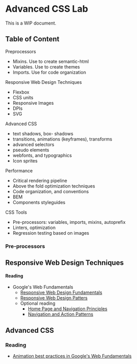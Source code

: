 Advanced CSS Lab
================
This is a WIP document.

## Table of Content
Preprocessors
* Mixins. Use to create semantic-html
* Variables. Use to create themes
* Imports. Use for code organization

Responsive Web Design Techniques
* Flexbox
* CSS units
* Responsive Images
* DPIs
* SVG

Advanced CSS
* text shadows, box- shadows
* transitions, animations (keyframes), transforms
* advanced selectors
* pseudo elements
* webfonts, and typographics
* Icon sprites

Performance
* Critical rendering pipeline
* Above the fold optimization techniques
* Code organization, and conventions
* BEM
* Components styleguides

CSS Tools
* Pre-processors: variables, imports, mixins, autoprefix
* Linters, optimization
* Regression testing based on images

### Pre-processors

## Responsive Web Design Techniques
#### Reading
* Google's Web Fundamentals
  * [Responsive Web Design Fundamentals](https://developers.google.com/web/fundamentals/layouts/rwd-fundamentals/)
  * [Responsive Web Design Patters](https://developers.google.com/web/fundamentals/layouts/rwd-patterns/)
  * Optional reading
    * [Home Page and Navigation Principles](https://developers.google.com/web/fundamentals/layouts/principles/)
    * [Navigation and Action Patterns](https://developers.google.com/web/fundamentals/layouts/navigation-patterns/)

## Advanced CSS
### Reading
* [Animation best practices in Google's Web Fundamentals](https://developers.google.com/web/fundamentals/look-and-feel/animations/)
